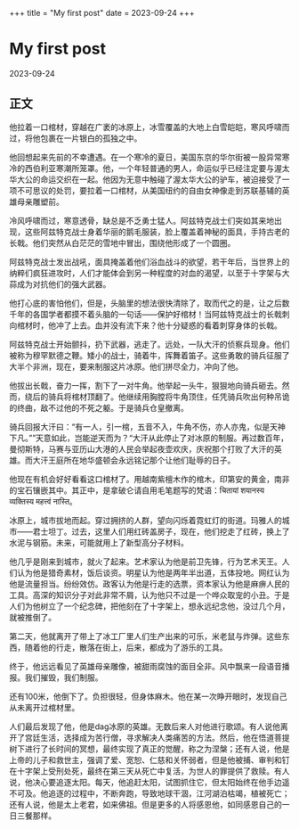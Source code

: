 +++
title = "My first post"
date = 2023-09-24
+++
# My first post
2023-09-24
## 正文
他拉着一口棺材，穿越在广袤的冰原上，冰雪覆盖的大地上白雪皑皑，寒风呼啸而过，将他包裹在一片银白的孤独之中。

他回想起来先前的不幸遭遇。在一个寒冷的夏日，美国东京的华尔街被一股异常寒冷的西伯利亚寒潮所笼罩。他，一个年轻普通的男人，命运似乎已经注定要与渥太华大公的命运交织在一起。他因为无意中触碰了渥太华大公的驴车，被迫接受了一项不可思议的处罚，要拉着一口棺材，从美国纽约的自由女神像走到苏联基辅的英雄母亲雕塑前。

冷风呼啸而过，寒意透骨，缺总是不乏勇士猛人。阿兹特克战士们突如其来地出现，这些阿兹特克战士身着华丽的鹅毛服装，脸上覆盖着神秘的面具，手持古老的长戟。他们突然从白茫茫的雪地中冒出，围绕他形成了一个圆圈。

阿兹特克战士发出战吼，面具掩盖着他们浴血战斗的欲望，若干年后，当世界上的纳粹们疯狂进攻时，人们才能体会到另一种程度的对血的渴望，以至于十字架与大蒜成为对抗他们的强大武器。

他打心底的害怕他们，但是，头脑里的想法很快清除了，取而代之的是，让之后数千年的各国学者都摸不着头脑的一句话——保护好棺材！当阿兹特克战士的长戟刺向棺材时，他冲了上去。血并没有流下来？他十分疑惑的看着刺穿身体的长戟。

阿兹特克战士开始颤抖，扔下武器，逃走了。远处，一队大汗的侦察兵现身。他们被称为穆罕默德之鞭。矮小的战士，骑着牛，挥舞着笛子。这些勇敢的骑兵征服了大半个非洲，现在，要来制服这片冰原。他们拼尽全力，冲向了他。

他拔出长戟，奋力一挥，割下了一对牛角。他举起一头牛，狠狠地向骑兵砸去。然而，绕后的骑兵将棺材顶翻了。他继续用胸膛将牛角顶住，任凭骑兵吹出何种吊诡的终曲，敌不过他的不死之躯。于是骑兵仓皇撤离。

骑兵回报大汗曰：“有一人，引一棺，五音不入，牛角不伤，亦人亦鬼，似是天神下凡。””天意如此，岂能逆天而为？“大汗从此停止了对冰原的制服。再过数百年，曼彻斯特，马赛与亚历山大港的人民会举起夜壶欢庆，庆祝那个打败了大汗的英雄。而大汗王庭所在地华盛顿会永远铭记那个让他们耻辱的日子。

他现在有机会好好看看这口棺材了。用越南紫檀木作的棺木，印第安的黄金，南非的宝石镶嵌其中。其正中，是拿破仑请自用毛笔题写的梵语：चितायां शयानस्य व्यक्तिस्य महत्त्वं नास्ति。

冰原上，城市拔地而起。穿过拥挤的人群，望向闪烁着霓虹灯的街道。玛雅人的城市——君士坦丁。过去，这里人们用红砖盖房子，现在，他们挖走了红砖，换上了水泥与钢筋。未来，可能就用上了新型高分子材料。

他几乎是刚来到城市，就火了起来。艺术家认为他是前卫先锋，行为艺术天王。人们认为他是猎奇素材，饭后谈资。明星认为他是两年半出道，五体投地。网红认为他是流量担当。纷纷效仿。政客认为他是行走的选票，资本家认为他是麻痹人民的工具。高深的知识分子对此非常不屑，认为他只不过是一个哗众取宠的小丑。于是人们为他树立了一个纪念碑，把他刻在了十字架上，想永远纪念他，没过几个月，就被推倒了。

第二天，他就离开了带上了冰工厂里人们生产出来的可乐，米老鼠与炸弹。这些东西，随着他的行走，散落在街上，后来，都成为了游乐的工具。

终于，他远远看见了英雄母亲雕像，被甜雨腐蚀的面目全非。风中飘来一段语音播报。我们摧毁，我们制服。

还有100米，他倒下了。负担很轻，但身体麻木。他在某一次睁开眼时，发现自己从未离开过棺材里。

人们最后发现了他，他是dag冰原的英雄。无数后来人对他进行歌颂。有人说他离开了宫廷生活，选择成为苦行僧，寻求解决人类痛苦的方法。然后，他在悟道菩提树下进行了长时间的冥想，最终实现了真正的觉醒，称之为涅槃；还有人说，他是上帝的儿子和救世主，强调了爱、宽恕、仁慈和关怀弱者，但是他被捕、审判和钉在十字架上受刑处死，最终在第三天从死亡中复活，为世人的罪提供了救赎。有人说，他决心要追逐太阳。每天，他追赶太阳，试图抓住它，但太阳始终在他手边遥不可及。他追逐的过程中，不断奔跑，导致地球干涸，江河湖泊枯竭，植被死亡；还有人说，他是太上老君，如来佛祖。但是更多的人将感恩他，如同感恩自己的一日三餐那样。
